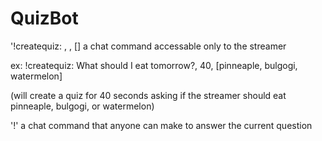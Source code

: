 # QuizBot

'!createquiz: <question>, <timeInSeconds>, [<comma separated list of options>]
    a chat command accessable only to the streamer

ex: !createquiz: What should I eat tomorrow?, 40, [pinneaple, bulgogi, watermelon]

(will create a quiz for 40 seconds asking if the streamer should eat pinneaple, bulgogi, or watermelon)

'!<answer>'
    a chat command that anyone can make to answer the current question